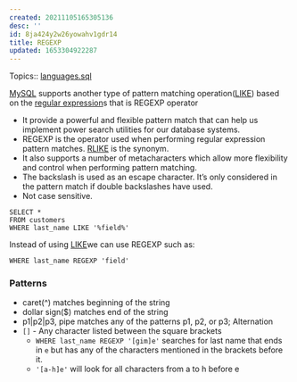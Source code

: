 ```yaml
---
created: 20211105165305136
desc: ''
id: 8ja424y2w26yowahv1gdr14
title: REGEXP
updated: 1653304922287
---
```

   
Topics::  [languages.sql](../devlog/languages.sql.md)   
   
[MySQL](../devlog/mysql.md) supports another type of pattern matching operation([LIKE](../devlog/like.md)) based on the [regular expression](../devlog/regular%20expression.md)s that is REGEXP operator   
   
   
- It provide a powerful and flexible pattern match that can help us implement power search utilities for our database systems.   
- REGEXP is the operator used when performing regular expression pattern matches. [RLIKE](/not_created.md) is the synonym.   
- It also supports a number of metacharacters which allow more flexibility and control when performing pattern matching.   
- The backslash is used as an escape character. It’s only considered in the pattern match if double backslashes have used.   
- Not case sensitive.   
   
<!-- end list -->   
   
    SELECT *   
    FROM customers   
    WHERE last_name LIKE '%field%'   
   
Instead of using [LIKE](../devlog/like.md)we can use REGEXP such as:   
   
    WHERE last_name REGEXP 'field'   
   
### Patterns   
   
   
- caret(^) matches beginning of the string   
- dollar sign($) matches end of the string   
- p1|p2|p3, pipe matches any of the patterns p1, p2, or p3; Alternation   
- `[]` - Any character listed between the square brackets   
  - `WHERE last_name REGEXP '[gim]e'` searches for last name that ends in `e` but has any of the characters mentioned in the brackets before it.   
  - `'[a-h]e'` will look for all characters from a to h before e